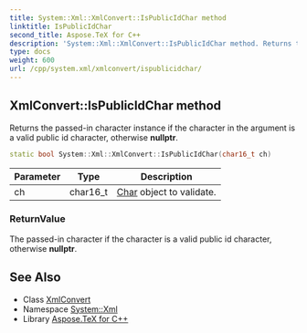 ```yaml
---
title: System::Xml::XmlConvert::IsPublicIdChar method
linktitle: IsPublicIdChar
second_title: Aspose.TeX for C++
description: 'System::Xml::XmlConvert::IsPublicIdChar method. Returns the passed-in character instance if the character in the argument is a valid public id character, otherwise nullptr in C++.'
type: docs
weight: 600
url: /cpp/system.xml/xmlconvert/ispublicidchar/
---
```

## XmlConvert::IsPublicIdChar method


Returns the passed-in character instance if the character in the argument is a valid public id character, otherwise **nullptr**.

```cpp
static bool System::Xml::XmlConvert::IsPublicIdChar(char16_t ch)
```


| Parameter | Type | Description |
| --- | --- | --- |
| ch | char16_t | [Char](../../../system/char/) object to validate. |

### ReturnValue

The passed-in character if the character is a valid public id character, otherwise **nullptr**.

## See Also

* Class [XmlConvert](../)
* Namespace [System::Xml](../../)
* Library [Aspose.TeX for C++](../../../)
